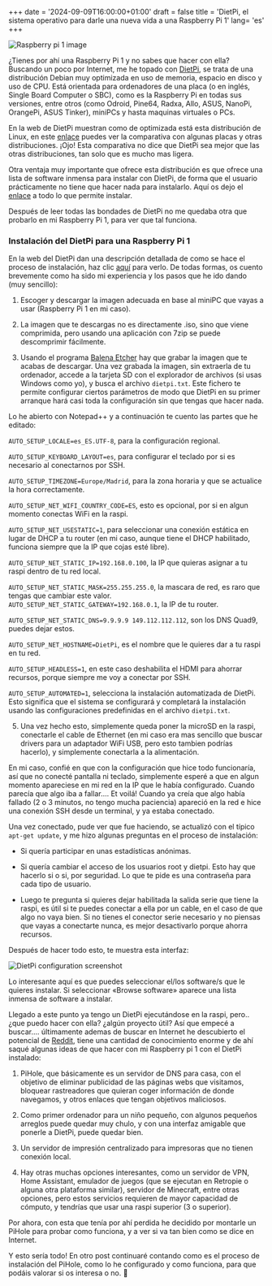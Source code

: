 +++
date = '2024-09-09T16:00:00+01:00'
draft = false
title = 'DietPi, el sistema operativo para darle una nueva vida a una Raspberry Pi 1'
lang=  'es'
+++

![Raspberry pi 1 image](https://images.prismic.io/rpf-products/3dc09a41-c237-4d2c-a9b8-c92eb3dc98e8_B%2B+ANGLE+1+REFRESH.jpg?auto=compress%2Cformat&fit=max)

¿Tienes por ahí una Raspberry Pi 1 y no sabes que hacer con ella? Buscando un poco por Internet, me he topado con [DietPi](https://dietpi.com/), se trata de una distribución Debian muy optimizada en uso de memoria, espacio en disco y uso de CPU. Está orientada para ordenadores de una placa (o en inglés, Single Board Computer o SBC), como es la Raspberry Pi en todas sus versiones, entre otros (como Odroid, Pine64, Radxa, Allo, ASUS, NanoPi, OrangePi, ASUS Tinker), miniPCs y hasta maquinas virtuales o PCs.

En la web de DietPi muestran como de optimizada está esta distribución de Linux, en este [enlace](https://dietpi.com/stats.html#distrostats) puedes ver la comparativa con algunas placas y otras distribuciones. ¡Ojo! Esta comparativa no dice que DietPi sea mejor que las otras distribuciones, tan solo que es mucho mas ligera.

Otra ventaja muy importante que ofrece esta distribución es que ofrece una lista de software inmensa para instalar con DietPi, de forma que el usuario prácticamente no tiene que hacer nada para instalarlo. Aquí os dejo el [enlace](https://dietpi.com/dietpi-software.html) a todo lo que permite instalar.

Después de leer todas las bondades de DietPi no me quedaba otra que probarlo en mi Raspberry Pi 1, para ver que tal funciona.

### Instalación del DietPi para una Raspberry Pi 1

En la web del DietPi dan una descripción detallada de como se hace el proceso de instalación, haz clic [aquí](https://dietpi.com/docs/install/) para verlo. De todas formas, os cuento brevemente como ha sido mi experiencia y los pasos que he ido dando (muy sencillo):

1. Escoger y descargar la imagen adecuada en base al miniPC que vayas a usar (Raspberry Pi 1 en mi caso).

2. La imagen que te descargas no es directamente .iso, sino que viene comprimida, pero usando una aplicación con 7zip se puede descomprimir fácilmente.

3. Usando el programa [Balena Etcher](https://etcher.balena.io/) hay que grabar la imagen que te acabas de descargar.
Una vez grabada la imagen, sin extraerla de tu ordenador, accede a la tarjeta SD con el explorador de archivos (si usas Windows como yo), y busca el archivo ```dietpi.txt```. Este fichero te permite configurar ciertos parámetros de modo que DietPi en su primer arranque hará casi toda la configuración sin que tengas que hacer nada. 

Lo he abierto con Notepad++ y a continuación te cuento las partes que he editado:

```AUTO_SETUP_LOCALE=es_ES.UTF-8```, para la configuración regional.

```AUTO_SETUP_KEYBOARD_LAYOUT=es```, para configurar el teclado por si es necesario al conectarnos por SSH.

```AUTO_SETUP_TIMEZONE=Europe/Madrid```, para la zona horaria y que se actualice la hora correctamente.

```AUTO_SETUP_NET_WIFI_COUNTRY_CODE=ES```, esto es opcional, por si en algun momento conectas WiFi en la raspi.

```AUTO_SETUP_NET_USESTATIC=1```, para seleccionar una conexión estática en lugar de DHCP a tu router (en mi caso, aunque tiene el DHCP habilitado, funciona siempre que la IP que cojas esté libre).

```AUTO_SETUP_NET_STATIC_IP=192.168.0.100```, la IP que quieras asignar a tu raspi dentro de tu red local.

```AUTO_SETUP_NET_STATIC_MASK=255.255.255.0```, la mascara de red, es raro que tengas que cambiar este valor.
```AUTO_SETUP_NET_STATIC_GATEWAY=192.168.0.1```, la IP de tu router.

```AUTO_SETUP_NET_STATIC_DNS=9.9.9.9 149.112.112.112```, son los DNS Quad9, puedes dejar estos.

```AUTO_SETUP_NET_HOSTNAME=DietPi```, es el nombre que le quieres dar a tu raspi en tu red.

```AUTO_SETUP_HEADLESS=1```, en este caso deshabilita el HDMI para ahorrar recursos, porque siempre me voy a conectar por SSH.

```AUTO_SETUP_AUTOMATED=1```, selecciona la instalación automatizada de DietPi. Esto significa que el sistema se configurará y completará la instalación usando las configuraciones predefinidas en el archivo ```dietpi.txt```.

5. Una vez hecho esto, simplemente queda poner la microSD en la raspi, conectarle el cable de Ethernet (en mi caso era mas sencillo que buscar drivers para un adaptador WiFi USB, pero esto tambien podrías hacerlo), y simplemente conectarla a la alimentación.

En mi caso, confié en que con la configuración que hice todo funcionaría, así que no conecté pantalla ni teclado, simplemente esperé a que en algun momento apareciese en mi red en la IP que le había configurado. Cuando parecía que algo iba a fallar…. Et voilá! Cuando ya creía que algo había fallado (2 o 3 minutos, no tengo mucha paciencia) apareció en la red e hice una conexión SSH desde un terminal, y ya estaba conectado.

Una vez conectado, pude ver que fue haciendo, se actualizó con el típico ```apt-get update```, y me hizo algunas preguntas en el proceso de instalación:

- Si quería participar en unas estadísticas anónimas.

- Si quería cambiar el acceso de los usuarios root y dietpi. Esto hay que hacerlo si o si, por seguridad. Lo que te pide es una contraseña para cada tipo de usuario.

- Luego te pregunta si quieres dejar habilitada la salida serie que tiene la raspi, es útil si te puedes conectar a ella por un cable, en el caso de que algo no vaya bien. Si no tienes el conector serie necesario y no piensas que vayas a conectarte nunca, es mejor desactivarlo porque ahorra recursos.

Después de hacer todo esto, te muestra esta interfaz:

![DietPi configuration screenshot](/images/diet-pi-config.webp)

Lo interesante aquí es que puedes seleccionar el/los software/s que le quieres instalar. Si seleccionar «Browse software» aparece una lista inmensa de software a instalar.

Llegado a este punto ya tengo un DietPi ejecutándose en la raspi, pero.. ¿que puedo hacer con ella? ¿algún proyecto útil? Así que empecé a buscar…. últimamente ademas de buscar en Internet he descubierto el potencial de [Reddit](wwww.reddit.com), tiene una cantidad de conocimiento enorme y de ahí saqué algunas ideas de que hacer con mi Raspberry pi 1 con el DietPi instalado:

1. PiHole, que básicamente es un servidor de DNS para casa, con el objetivo de eliminar publicidad de las páginas webs que visitamos, bloquear rastreadores que quieran coger información de donde navegamos, y otros enlaces que tengan objetivos maliciosos.

2. Como primer ordenador para un niño pequeño, con algunos pequeños arreglos puede quedar muy chulo, y con una interfaz amigable que ponerle a DietPi, puede quedar bien.

3. Un servidor de impresión centralizado para impresoras que no tienen conexión local.

4. Hay otras muchas opciones interesantes, como un servidor de VPN, Home Assistant, emulador de juegos (que se ejecutan en Retropie o alguna otra plataforma similar), servidor de Minecraft, entre otras opciones, pero estos servicios requieren de mayor capacidad de cómputo, y tendrías que usar una raspi superior (3 o superior).

Por ahora, con esta que tenía por ahí perdida he decidido por montarle un PiHole para probar como funciona, y a ver si va tan bien como se dice en Internet.

Y esto sería todo! En otro post continuaré contando como es el proceso de instalación del PiHole, como lo he configurado y como funciona, para que podáis valorar si os interesa o no. 🚀